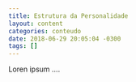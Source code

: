 ```yaml
---
title: Estrutura da Personalidade
layout: content
categories: conteudo
date: 2018-06-29 20:05:04 -0300
tags: []
---
```

Loren ipsum ....